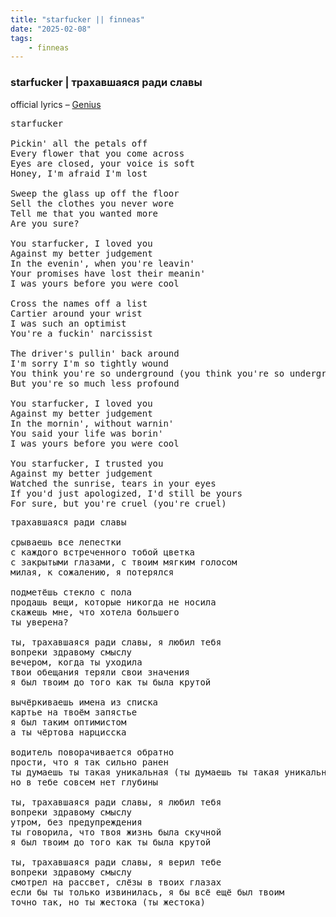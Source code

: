 ```yaml
---
title: "starfucker || finneas"
date: "2025-02-08"
tags:
    - finneas
---
```


### starfucker | трахавшаяся ради славы

official lyrics – [Genius](https://genius.com/Finneas-starfucker-lyrics)

<pre id="column1">
starfucker

Pickin' all the petals off
Every flower that you come across
Eyes are closed, your voice is soft
Honey, I'm afraid I'm lost

Sweep the glass up off the floor
Sell the clothes you never wore
Tell me that you wanted more
Are you sure?

You starfucker, I loved you
Against my better judgement
In the evenin', when you're leavin'
Your promises have lost their meanin'
I was yours before you were cool

Cross the names off a list
Cartier around your wrist
I was such an optimist
You're a fuckin' narcissist

The driver's pullin' back around
I'm sorry I'm so tightly wound
You think you're so underground (you think you're so underground)
But you're so much less profound

You starfucker, I loved you
Against my better judgement
In the mornin', without warnin'
You said your life was borin'
I was yours before you were cool

You starfucker, I trusted you
Against my better judgement
Watched the sunrise, tears in your eyes
If you'd just apologized, I'd still be yours
For sure, but you're cruel (you're cruel)
</pre>

<pre id="column2">
трахавшаяся ради славы

срываешь все лепестки
с каждого встреченного тобой цветка
с закрытыми глазами, с твоим мягким голосом
милая, к сожалению, я потерялся

подметёшь стекло с пола
продашь вещи, которые никогда не носила
скажешь мне, что хотела большего
ты уверена? 

ты, трахавшаяся ради славы, я любил тебя
вопреки здравому смыслу
вечером, когда ты уходила
твои обещания теряли свои значения
я был твоим до того как ты была крутой

вычёркиваешь имена из списка
картье на твоём запястье
я был таким оптимистом
а ты чёртова нарцисска 

водитель поворачивается обратно
прости, что я так сильно ранен
ты думаешь ты такая уникальная (ты думаешь ты такая уникальная)
но в тебе совсем нет глубины

ты, трахавшаяся ради славы, я любил тебя
вопреки здравому смыслу
утром, без предупреждения 
ты говорила, что твоя жизнь была скучной
я был твоим до того как ты была крутой

ты, трахавшаяся ради славы, я верил тебе
вопреки здравому смыслу
смотрел на рассвет, слёзы в твоих глазах
если бы ты только извинилась, я бы всё ещё был твоим
точно так, но ты жестока (ты жестока)
</pre>

<br>